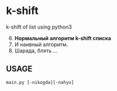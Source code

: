# k-shift
k-shift of list using python3

6. __Нормальный алгоритм k-shift списка__
6. И наивный алгоритм.
6. Шарада, блять ...

## USAGE
```
main.py [-nikogda][-nahyu]
```
